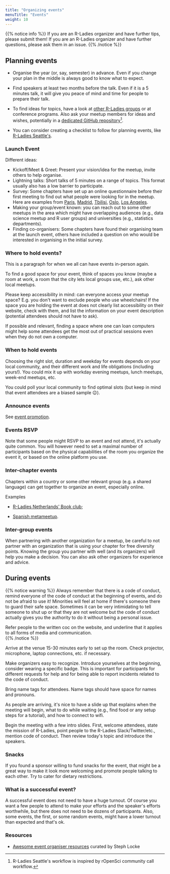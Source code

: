 ```yaml
---
title: "Organizing events"
menuTitle: "Events"
weight: 10
---
```


{{% notice info %}}
If you are an R-Ladies organizer and have further tips, please submit them!
If you are an R-Ladies organizer and have further questions, please ask them in an issue.
{{% /notice %}}

## Planning events

*  Organise the year (or, say, semester) in advance. Even if you change your plan in the middle is always good to know what to expect.

* Find speakers at least two months before the talk. Even if it is a 5 minutes talk, it will give you peace of mind and time for people to prepare their talk.

* To find ideas for topics, have a look at [other R-Ladies groups](https://www.meetup.com/pro/rladies/) or at conference programs. Also ask your meetup members for ideas and wishes, potentially in a [dedicated GitHub repository](https://github.com/rladies-seattle/rladies-seattle-organizing)[^repo].

* You can consider creating a checklist to follow for planning events, like [R-Ladies Seattle's](https://github.com/rladies-seattle/rladies-seattle-organizing/blob/master/how-to-run-an-event.md#checklist).

### Launch Event

Different ideas:

* Kickoff/Meet & Greet: Present your vision/idea for the meetup, invite others to help
  organise.
* Lightning talks: Short talks of 5 minutes on a range of topics. This format usually
  also has a low barrier to participate.
* Survey: Some chapters have set up an online questionnaire before their first meeting to
  find out what people were looking for in the meetup. Here are examples from
  [Paris](https://docs.google.com/forms/d/e/1FAIpQLSfPHTc1CuMHFmisaR53kM0G5iReXZfZH6CcKV6wsX0Gww5m3Q/viewform?c=0&w=1), [Madrid](https://chucheria.typeform.com/to/dGf4OR), [Tbilisi](https://docs.google.com/forms/d/e/1FAIpQLSedln6IeqdQXFRAm7PI0CxvRZXmFY74iG_wyLc-cuBy8pxnPw/viewform), [Oslo](https://docs.google.com/forms/d/e/1FAIpQLSePbvOiSGDPK8z7Eo0beK7P1BCrip7xUZzo_mcUidoi4lFMgQ/viewform), [Los Angeles](https://docs.google.com/forms/d/e/1FAIpQLSfEePUCFgkiRWa2nL1ECBntndw4Z2U7hvIVb3ao2IsriWFkag/viewform).
* Making your group/event known: you can reach out to some other meetups in the area which
  might have overlapping audiences (e.g., data science meetup and R user groups) and
  universities (e.g., statistics departments).
* Finding co-organisers: Some chapters have found their organising team at the launch
  event, others have included a question on who would be interested in organising in the
  initial survey.
  
### Where to hold events?

This is a paragraph for when we all can have events in-person again.

To find a good space for your event, think of spaces you know (maybe a room at work, a room that the city lets local groups use, etc.), ask other local meetups.

Please keep accessibility in mind: can everyone access your meetup space? E.g. you don't want to exclude people who use wheelchairs! If the space you are holding the event at does not clearly list accessibility on their website, check with them, and list the information on your event description (potential attendees should not have to ask).

If possible and relevant, finding a space where one can loan computers might help some attendees get the most out of practical sessions even when they do not own a computer.

### When to hold events

Choosing the right slot, duration and weekday for events depends on your local community, 
and their different work and life obligations (including yours!).
You could mix it up with workday evening meetups, lunch meetups, week-end meetups, etc.

You could poll your local community to find optimal slots (but keep in mind that event attendees are a biased sample :wink:).

### Announce events

See [event promotion](/organization/events/promotion/).
  
### Events RSVP

Note that some people might RSVP to an event and not attend, it's actually quite common.
You will however need to set a maximal number of participants based on the physical capabilities of the room you organize the event it, or based on the online platform you use.

### Inter-chapter events

Chapters within a country or some other relevant group (e.g. a shared language) can get together to organize an event, especially online.

Examples

* [R-Ladies Netherlands' Book club](https://github.com/rladiesnl/book_club);

* [Spanish metameetup](https://blog.rladies.org/post/spanishmetameetup/).

### Inter-group events

When partnering with another organization for a meetup, be careful to not partner with an organization that is using your chapter for free diversity points.
Knowing the group you partner with well (and its organizers) will help you make a decision.
You can also ask other organizers for experience and advice.

## During events

{{% notice warning %}}
Always remember that there is a code of conduct, remind everyone of the code of conduct at the beginning of events, and do not be afraid to use it! Minorities will feel at home if there's someone there to guard their safe space. Sometimes it can be very intimidating to tell someone to shut up or that they are not welcome but the code of conduct actually gives you the authority to do it without being a personal issue.

Refer people to the written coc on the website, and underline that it applies to all forms of media and communication.  
{{% /notice %}}

Arrive at the venue 15-30 minutes early to set up the room. 
Check projector, microphone, laptop connections, etc. if necessary.

Make organizers easy to recognize.
Introduce yourselves at the beginning, consider wearing a specific badge.
This is important for participants for different requests for help and for being able to report incidents related to the code of conduct.

Bring name tags for attendees. Name tags should have space for names and pronouns.

As people are arriving, it's nice to have a slide up that explains when the meeting will begin, what to do while waiting (e.g., find food or any setup steps for a tutorial), and how to connect to wifi.

Begin the meeting with a few intro slides. 
First, welcome attendees, state the mission of R-Ladies, point people to the R-Ladies Slack/Twitter/etc., mention code of conduct. 
Then review today's topic and introduce the speakers.

### Snacks

If you found a sponsor willing to fund snacks for the event, that might be a great way to make it look more welcoming and promote people talking to each other.
Try to cater for dietary restrictions.

### What is a successful event?

A successful event does not need to have a huge turnout. 
Of course you want a few people to attend to make your efforts and the speaker's efforts worthwhile, but there does not need to be dozens of participants.
Also, some events, the first, or some random events, might have a lower turnout than expected and that's ok.

### Resources

* [Awesome event organiser resources](https://github.com/stephlocke/awesome-organiser-resources) curated by Steph Locke

[^repo]: R-Ladies Seattle's workflow is inspired by rOpenSci community call workflow.